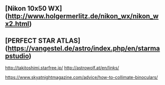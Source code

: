 ## [Nikon 10x50 WX] (http://www.holgermerlitz.de/nikon_wx/nikon_wx2.html)

## [PERFECT STAR ATLAS] (https://vangestel.de/astro/index.php/en/starmapstudio)

http://takitoshimi.starfree.jp/
http://astrowolf.at/en/links/

https://www.skyatnightmagazine.com/advice/how-to-collimate-binoculars/